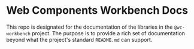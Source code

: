 # Web Components Workbench Docs

This repo is designated for the documentation of the libraries in the `@wc-workbench` project. The purpose is to provide a rich set of documentation beyond what the project's standard `README.md` can support.